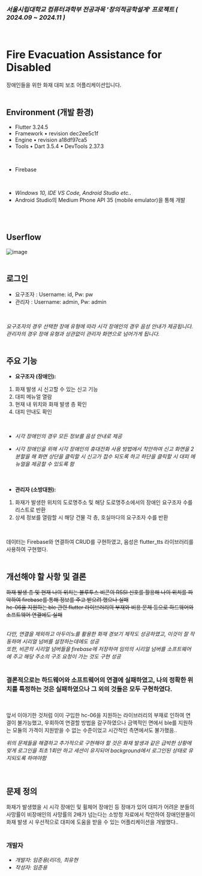 ### *서울시립대학교 컴퓨터과학부 전공과목 '창의적공학설계' 프로젝트 ( 2024.09 ~ 2024.11 )*
<br/>

# Fire Evacuation Assistance for Disabled

 장애인들을 위한 화재 대피 보조 어플리케이션입니다.
<br/><br/>

## Environment (개발 환경)

- Flutter 3.24.5
- Framework • revision dec2ee5c1f
- Engine • revision a18df97ca5
- Tools • Dart 3.5.4 • DevTools 2.37.3
<br/>

- Firebase
<br/>

 - *Windows 10, IDE VS Code, Android Studio etc..*
 - Android Studio의 Medium Phone API 35 (mobile emulator)을 통해 개발
  
<br/><br/>

## Userflow
![image](https://github.com/user-attachments/assets/e35aabf5-768d-4644-b8ce-10d0c6dfbbbd)
<br/><br/>

## 로그인   

- 요구조자 : Username: id, Pw: pw
- 관리자 : Username: admin, Pw: admin
<br/>

   *요구조자의 경우 선택한 장애 유형에 따라 시각 장애인의 경우 음성 안내가 제공됩니다.*   
   *관리자의 경우 장애 유형과 상관없이 관리자 화면으로 넘어가게 됩니다.*
<br/><br/>

## 주요 기능   

- **요구조자 (장애인):**
1. 화재 발생 시 신고할 수 있는 신고 기능
2. 대피 메뉴얼 열람
3. 현재 내 위치와 화재 발생 층 확인
4. 대피 안내도 확인   
<br/>

- *시각 장애인의 경우 모든 정보를 음성 안내로 제공*   
- *시각 장애인을 위해 시각 장애인의 휴대전화 사용 방법에서 착안하여 신고 화면을 2분할을 해 화면 상단을 클릭할 시 신고가 접수 되도록 하고 하단을 클릭할 시 대피 메뉴얼을 제공할 수 있도록 함*   
<br/><br/>
   
- **관리자 (소방대원):**
1. 화재가 발생한 위치의 도로명주소 및 해당 도로명주소에서의 장애인 요구조자 수를 리스트로 반환
2. 상세 정보를 열람할 시 해당 건물 각 층, 호실마다의 요구조자 수를 반환
<br/>

데이터는 Firebase와 연결하여 CRUD를 구현하였고, 음성은 flutter_tts 라이브러리를 사용하여 구현했다.
<br/><br/>

## 개선해야 할 사항 및 결론

  ~~화재 발생 층 및 현재 나의 위치는 블루투스 비콘의 RSSI 신호를 활용해 나의 위치를 파악하여 firebase를 통해 정보를 주고 받으려 했으나 실패~~   
  ~~hc-06을 지원하는 ble 관련 flutter 라이브러리의 부재와 비용 문제 등으로 하드웨어와 소프트웨어 연결에도 실패~~   
<br/>

  *다만, 연결을 제외하고 아두이노를 활용한 화재 경보기 제작도 성공하였고, 이것이 잘 작동하며 시리얼 넘버를 설정하는데에도 성공*   
  *또한, 비콘의 시리얼 넘버들을 firebase에 저장하여 임의의 시리얼 넘버를 소프트웨어에 주고 해당 주소의 구조 요청이 가는 것도 구현 성공*         
<br/>

  ### 결론적으로는 하드웨어와 소프트웨어의 연결에 실패하였고, 나의 정확한 위치를 특정하는 것은 실패하였으나 그 외의 것들은 모두 구현하였다.      
  <br/>
  
  앞서 이야기한 것처럼 이미 구입한 hc-06을 지원하는 라이브러리의 부재로 인하여 연결이 불가능했고, 우회하여 연결할 방법을 갈구하였으나 금액적인 면에서 ble를 지원하는 모듈의 가격이 지원받을 수 없는 수준이었고 시간적인 측면에서도 불가했음..
<br/>

  *위의 문제들을 해결하고 추가적으로 구현해야 할 것은 화재 발생과 같은 급박한 상황에 맞게 로그인을 최초 1회만 하고 세션이 유지되어 background에서 로그인된 상태로 유지되도록 하여야함*      
<br/><br/>

## 문제 정의

  화재가 발생했을 시 시각 장애인 및 휠체어 장애인 등 장애가 있어 대피가 어려운 분들의 사망률이 비장애인의 사망률의 2배가 넘는다는 소방청 자료에서 착안하여 장애인분들이 화재 발생 시 우선적으로 대피에 도움을 받을 수 있는 어플리케이션을 개발했다..
<br/><br/>

### 개발자
- *개발자: 임준용(리더), 최유현*
- *작성자: 임준용*
